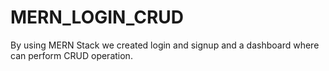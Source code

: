 # MERN_LOGIN_CRUD
By using MERN Stack we created login and signup and a dashboard where can perform CRUD operation.

